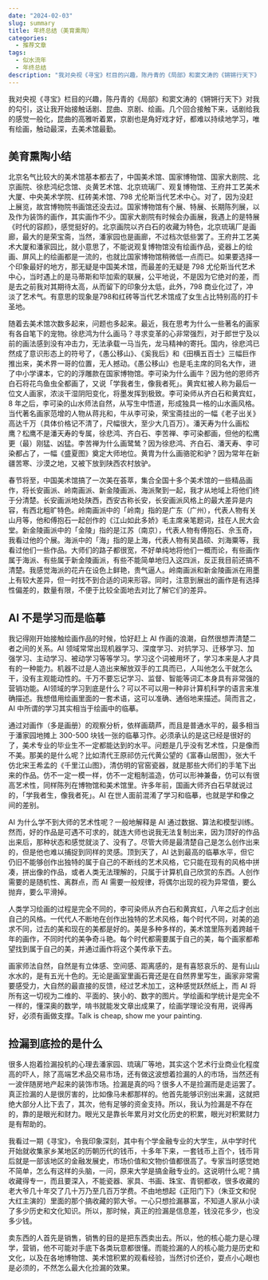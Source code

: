 ```yaml
---
date: "2024-02-03"
slug: summary
title: 年终总结（美育熏陶）
categories:
  - 推荐文章
tags:
  - 似水流年
  - 年终总结
description: "我对央视《寻宝》栏目的兴趣，陈丹青的《局部》和窦文涛的《锵锵行天下》对我的勾引，这让我开始接触话剧、昆曲、京剧、绘画。几个回合接触下来，话剧给我的感觉一般化，昆曲的高雅听着累，京剧也是角好戏才好，都难以持续地学习，唯有绘画，触动最深，去美术馆最勤。"
---
```


我对央视《寻宝》栏目的兴趣，陈丹青的《局部》和窦文涛的《锵锵行天下》对我的勾引，这让我开始接触话剧、昆曲、京剧、绘画。几个回合接触下来，话剧给我的感觉一般化，昆曲的高雅听着累，京剧也是角好戏才好，都难以持续地学习，唯有绘画，触动最深，去美术馆最勤。

## 美育熏陶小结

北京名气比较大的美术馆基本都去了，中国美术馆、国家博物馆、国家大剧院、北京画院、徐悲鸿纪念馆、炎黄艺术馆、北京琉璃厂、观复博物馆、王府井工艺美术大厦、中央美术学院、红砖美术馆、798 尤伦斯当代艺术中心。对了，因为没赶上展览，故宫博物院书画馆还没去过。国家博物馆有个展、特展、长期陈列展，以及作为装饰的画作，其实画作不少。国家大剧院有时候会办画展，我遇上的是特展《时代的容颜》，感觉挺好的。北京画院以齐白石的收藏为特色，北京琉璃厂是画廊，最大的是荣宝斋，当然，潘家园也是画廊，不过档次低些罢了。王府井工艺美术大厦和潘家园比，就小意思了，不能说观复博物馆没有绘画作品，瓷器上的绘画、屏风上的绘画都是一流的，也就比国家博物馆稍微低一点而已。如果要选择一个印象最好的地方，那无疑是中国美术馆，而最差的无疑是 798 尤伦斯当代艺术中心，当时遇上的是马蒂斯和毕加索的联展，公平地说，不是因为它绝对的差，而是去之前我对其期待太高，从而留下的印象分太低，此外，798 商业化过了，冲淡了艺术气。有意思的现象是798和红砖等当代艺术馆成了女生占比特别高的打卡圣地。

随着去美术馆次数多起来，问题也多起来。最近，我在思考为什么一些著名的画家有各自笔下的宠物。徐悲鸿为什么画马？寻求变革的心非常强烈，对于郎世宁及以前的画法感到没有冲击力，无法承载一马当先，龙马精神的寄托。国内，徐悲鸿已然成了意识形态上的符号了，《愚公移山》、《奚我后》和《田横五百士》三幅巨作推出来，美术界一哥的位置，无人撼动。《愚公移山》也是毛主席的同名大作，进了中小学课本，它的的浮雕款在国家博物馆。李可染为什么画牛？因为他的恩师齐白石将花鸟鱼虫全都画了，又说「学我者生，像我者死」。黄宾虹被人称为最后一位文人画家，浓淡干湿阴阳变化，将墨发挥到极致。李可染师从齐白石和黄宾虹，8 年之后，李可染的山水师法自然，从写生中悟道，形成独具一格的山水画风格。当代著名画家范增的人物从蒋兆和，牛从李可染，荣宝斋挂出的一幅《老子出关》高达千万（具体价格记不清了，尺幅很大，至少大几百万）。潘天寿为什么画松鹰？松鹰不是潘天寿的专属，徐悲鸿、齐白石、李苦禅、李可染都画，但他的松鹰更（最）刚猛、凶猛。李苦禅为什么画鹭鸶？因为徐悲鸿、齐白石、潘天寿、李可染都占了，一幅《盛夏图》奠定大师地位。黄胄为什么画骆驼和驴？因为常年在新疆苦寒、沙漠之地，又被下放到陕西农村放驴。

春节将至，中国美术馆搞了一次美在荟萃，集合全国十多个美术馆的一些精品画作，将长安画派、岭南画派、新金陵画派、海派聚到一起，我才从地域上将他们终于分清楚。长安画派地处陕西，西安古称长安，长安画派风格上的最大差异是内容，有西北粗旷特色。岭南画派中的「岭南」指的是广东（广州），代表人物有关山月等，他和傅抱石一起创作的《江山如此多娇》毛主席亲笔题词，挂在人民大会堂。新金陵画派中的「金陵」指的是江苏（南京），代表人物有傅抱石、佘玉奇，我看过他的个展。海派中的「海」指的是上海，代表人物有吴昌硕、刘海粟等，我看过他们一些作品。大师们的路子都很宽，不好单纯地将他们一概而论，有些画作属于海派、有些属于新金陵画派，有些不能简单地归入这四派，反正我目前还搞不清楚。我感觉海派的花卉在设色上鲜艳，贵气逼人。岭南画派和新金陵画派在用墨上有较大差异，但一时找不到合适的词来形容。同时，注意到展出的画作是有选择性偏差的，数量有限，不便于比较全面地去对比了解它们的差异。

## AI 不是学习而是临摹

我记得刚开始接触绘画作品的时候，恰好赶上 AI 作画的浪潮，自然很想弄清楚二者之间的关系。AI 领域常常出现机器学习、深度学习、对抗学习、迁移学习、加强学习、主动学习、被动学习等等学习。学习这个词被用坏了，学习本来是人才具有的一种能力。机器不过是人造出来解放双手的工具而已，人叫他怎么干就怎么干，没有主观能动性的。千万不要忘记学习、监督、智能等词汇本身具有非常强的营销功能。AI领域的学习到底是什么？可以不可以用一种非计算机科学的语言来准确描述。我想借用绘画里面的一套术语，这可以准确、通俗地来描述。简而言之，AI 中所谓的学习其实相当于绘画中的临摹。

通过对画作（多是画册）的观察分析，依样画葫芦，而且是普通水平的，最多相当于潘家园地摊上 300-500 块钱一张的临摹习作。必须承认的是这已经是很好的了，美术专业的毕业生不一定都能达到的水平。问题是几乎没有艺术性，只是像而不美。那美的是什么呢？比如清代王原祁仿元代黄公望的《富春山居图》，张大千仿北宋王希孟的《千里江山图》，清仿明的官窑瓷器，就是那些大师们的手笔下出来的作品。仿不一定一模一样，仿不一定粗制滥造，仿可以形神兼备，仿可以有很高艺术性，同样陈列在博物馆和美术馆里。许多年前，国画大师齐白石早就说过的，「学我者生，像我者死」。AI 在世人面前混淆了学习和临摹，也就是学和像之间的差别。

AI 为什么学不到大师的艺术性呢？一般地解释是 AI 通过数据、算法和模型训练。然而，好的作品是可遇不可求的，就连大师也说我无法复制出来，因为顶好的作品出来后，那种状态和感觉就淡了、没有了。尽管大师是最清楚自己是怎么创作出来的，但是他也难以捕捉到同样的灵感。顶到天了，AI 达到最高的临摹水平，但它仍旧不能够创作出独特的属于自己的不断线的艺术风格，它只能在现有的风格中拼凑，拼出像的作品，或者人类无法理解的，只属于计算机自己欣赏的东西。人创作需要的是随机性、离群点，而 AI 需要一般规律，将偶尔出现的视为异常值，要么抛弃，要么平滑掉。

人类学习绘画的过程是完全不同的，李可染师从齐白石和黄宾虹，八年之后才创出自己的风格。一代代人不断地在创作出独特的艺术风格，每个时代不同，对美的追求不同，过去的美和现在的美都是好的。美是多种多样的，美术馆里陈列着跨越千年的画作，不同时代的美争奇斗艳。每个时代都需要属于自己的美，每个画家都希望找到属于自己的美，并通过画作将这个美传承下去。

画家师法自然，自然是有立体感、空间感、距离感的，是有喜怒哀乐的、是有山山水水的，是有五光十色的。无论是画室里画石膏还是在自然界里写生，画家非常需要感受力，大自然的最直接的反馈，经过艺术加工，这种感觉跃然纸上，而 AI 将所有这一切视为二维的、平面的、狭小的、数字的图片。学绘画和学统计是完全不一样的，懂深奥的数学，啃书就能发文章出成果了，绘画学理论没有用，说得再好，必须有画做支撑。Talk is cheap, show me your painting.

## 捡漏到底捡的是什么

很多人抱着捡漏投机的心理去潘家园、琉璃厂等地，其实这个艺术行业商业化程度高的吓人，除了高端艺术品交易市场，还有做这波想着捡漏的人的市场，当然还有一波伴随房地产起来的装饰市场。捡漏是真的吗？很多人不是捡漏而是走运罢了。真正捡漏的人是很厉害的，比如像马未都那样的。他首先能够识别出来漏，这就把绝大部分人比下去了，其次，他有足够的资金支持。所以，我认为捡漏是不存在的，靠的是眼光和财力。眼光又是靠长年累月对文化历史的积累，眼光对积累财力是有帮助的。

我看过一期《寻宝》，令我印象深刻，其中有个学金融专业的大学生，从中学时代开始就收集家乡某地区的历朝历代的钱币，十多年下来，一套钱币上百个，钱币背后就是一部该地区的金融发展史，市场价值和文物价值都很高了。专家当时感觉她不简单，怎么有这样的头脑，一问，原来大学是搞金融专业的。这说明什么呢？搞收藏得专一，而且要深入，不能瓷器、家具、书画、珠宝、青铜都收，很多收藏的老大爷几十年交了几十万乃至几百万学费。不由地想起《正阳门下》（朱亚文和倪大红主演的）里面的那个搞收藏的郭大爷。一心只想捡漏暴富，不知道人家从小读了多少历史和文化知识。所以，那时候，真正的捡漏是信息差，钱没花多少，也没多少钱。

卖东西的人首先是销售，销售的目的是把东西卖出去。所以，他的核心能力是心理学，营销，他不可能对手底下各类玩意都很懂。而能捡漏的人的核心能力是历史和文化，以及在各地博物馆、美术馆积累的观看经验，当然讨价还价，耍点小心眼也是必须的，不然怎么最大化捡漏的效果。
